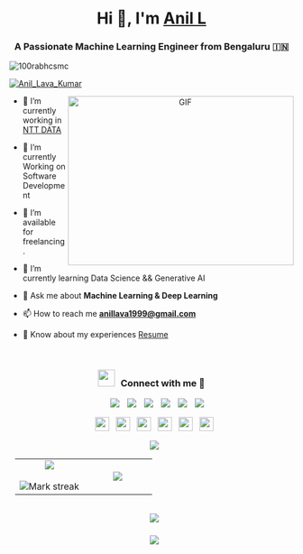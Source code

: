 <h1 align="center">Hi 👋, I'm <a href="https://100rabhcsmc.github.io/Me.io/" target="blank">
Anil L</a></h1>
<h3 align="center">A Passionate Machine Learning Engineer from Bengaluru &#127470;&#127475</h3>

<p align="left"> <img src="https://komarev.com/ghpvc/?username=anillava1999&label=Profile%20views&color=0e75b6&style=flat" alt="100rabhcsmc" /> </p>

<p align="left"> <a href="https://www.linkedin.com/in/anil-lavakumar-b023631b6/" target="blank"><img src="https://img.shields.io/twitter/follow/anillavakumar?logo=twitter&style=for-the-badge" alt="Anil_Lava_Kumar" /></a> </p>

<a target="_blank" align="center">
  <img align="right" top="500" height="300" width="400" alt="GIF" src="https://media.giphy.com/media/SWoSkN6DxTszqIKEqv/giphy.gif">
</a>

- 🔭 I’m currently working in <a href="https://www.nttdata.com/global/en/" target="blank">NTT DATA</a>

- 🌱 I’m currently Working on Software Development

- 🤝 I’m available for freelancing.

- 🌱 I’m currently learning Data Science && Generative AI <a href="" target="blank"></a>

- 💬 Ask me about **Machine Learning & Deep Learning**

- 📫 How to reach me **anillava1999@gmail.com**

- 📄 Know about my experiences <a href=" " target="blank">Resume</a>
<br/>




<h3 align="center" > <img src="https://media.giphy.com/media/iY8CRBdQXODJSCERIr/giphy.gif" width="30" height="30" style="margin-right: 10px;">Connect with me 🤝 </h3>

<p align="center">

 <div align="center"  class="icons-social" style="margin-left: 10px;">
        <a style="margin-left: 10px;"  target="_blank" href="https://www.linkedin.com/in/anil-lavakumar-b023631b6/">
			<img src="https://img.icons8.com/doodle/40/000000/linkedin--v2.png"></a>
        <a style="margin-left: 10px;" target="_blank" href="https://github.com/anillava1999">
		<img src="https://img.icons8.com/doodle/40/000000/github--v1.png"></a>
	       <a style="margin-left: 10px;" target="_blank" href="https://www.instagram.com/anil.lavakumar.19?igsh=MTBxcHdtc29kZjcwNQ==">
			<img src="https://img.icons8.com/doodle/40/000000/instagram-new--v2.png"></a>
		<a style="margin-left: 10px;" target="_blank" href="https://stackoverflow.com/">
				<img src="https://img.icons8.com/external-tal-revivo-color-tal-revivo/40/000000/external-stack-overflow-is-a-question-and-answer-site-for-professional-logo-color-tal-revivo.png"></a>
		<a style="margin-left: 10px;" target="_blank" href="https://x.com/Anil_Lavakumar">
			<img src="https://img.icons8.com/doodle/1x/twitter-squared--v2.png" ></a>
		<a style="margin-left: 10px;" target="_blank" href="https://www.youtube.com/">
				<img src="https://img.icons8.com/doodle/1x/youtube--v2.png" ></a>

</p>

<p align="center">

<img src="https://img.shields.io/badge/Java-ED8B00?style=for-the-badge&logo=java&logoColor=white" height="25">
&nbsp;
  <img src="https://img.shields.io/badge/MySQL-00000F?style=for-the-badge&logo=mysql&logoColor=white" height="25">
&nbsp;
    <img src="https://img.shields.io/badge/conda-342B029.svg?&style=for-the-badge&logo=anaconda&logoColor=white" height="25">
&nbsp;
    <img src="https://img.shields.io/badge/pycharm-143?style=for-the-badge&logo=pycharm&logoColor=black&color=black&labelColor=green" height="25">
&nbsp;
  <img src="https://img.shields.io/badge/sublime_text-%23575757.svg?&style=for-the-badge&logo=sublime-text&logoColor=important" height="25">
&nbsp;
  <img src="https://img.shields.io/badge/Visual_Studio_Code-0078D4?style=for-the-badge&logo=visual%20studio%20code&logoColor=white" height="25">

</p>


<p  align="center">
<img src="https://user-images.githubusercontent.com/73097560/115834477-dbab4500-a447-11eb-908a-139a6edaec5c.gif"> 
                  
  <br>

  
<table border="0" align="center">
<tr border="0">
<td width="50%" align="center">
  
  <img  align="center"  src="https://github-readme-stats.vercel.app/api?username=anillava1999&theme=cobalt&show_icons=true&count_private=true" />
  <br></br>
  <img  title="🔥 Get streak stats for your profile at git.io/streak-stats" alt="Mark streak" src="https://github-readme-streak-stats.herokuapp.com/?user=anillava1999&theme=dark&hide_border=true" />


  
</td>

<td width="50%" align="center">

  <img  align="center"  src="https://github-readme-stats-anuraghazra1.vercel.app/api/top-langs/?username=anillava1999&theme=dark&hide_border=true&no-bg=true&no-frame=true&langs_count=10"/>
  
  </td>
</tr>
</table>

<br>

<img src="https://user-images.githubusercontent.com/73097560/115834477-dbab4500-a447-11eb-908a-139a6edaec5c.gif">
</p>  


<h3 align="center">
  <img src="https://readme-typing-svg.herokuapp.com/?font=Righteous&size=25&center=true&vCenter=true&width=500&height=70&duration=4000&lines=Thanks+for+visiting!+✌️;+Shoot+me+a+message+on+Facebook!;I'm+always+down+to+collab+:)">
</h3>
